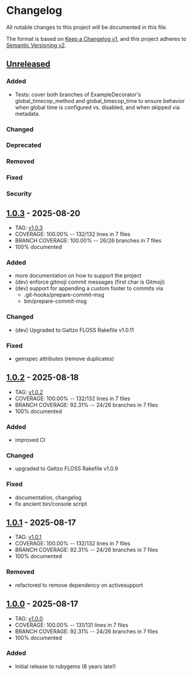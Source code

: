 # Changelog
All notable changes to this project will be documented in this file.

The format is based on [Keep a Changelog v1](https://keepachangelog.com/en/1.0.0/),
and this project adheres to [Semantic Versioning v2](https://semver.org/spec/v2.0.0.html).

## [Unreleased]
### Added
- Tests: cover both branches of ExampleDecorator's global_timecop_method and global_timecop_time to ensure behavior when global time is configured vs. disabled, and when skipped via metadata.
### Changed
### Deprecated
### Removed
### Fixed
### Security

## [1.0.3] - 2025-08-20
- TAG: [v1.0.3][1.0.3t]
- COVERAGE: 100.00% -- 132/132 lines in 7 files
- BRANCH COVERAGE: 100.00% -- 26/26 branches in 7 files
- 100% documented
### Added
- more documentation on how to support the project
- (dev) enforce gitmoji commit messages (first char is Gitmoji)
- (dev) support for appending a custom footer to commits via
    - .git-hooks/prepare-commit-msg
    - bin/prepare-commit-msg
### Changed
- (dev) Upgraded to Galtzo FLOSS Rakefile v1.0.11
### Fixed
- gemspec attributes (remove duplicates)

## [1.0.2] - 2025-08-18
- TAG: [v1.0.2][1.0.2t]
- COVERAGE: 100.00% -- 132/132 lines in 7 files
- BRANCH COVERAGE: 92.31% -- 24/26 branches in 7 files
- 100% documented
### Added
- improved CI
### Changed
- upgraded to Galtzo FLOSS Rakefile v1.0.9
### Fixed
- documentation, changelog
- fix ancient bin/console script

## [1.0.1] - 2025-08-17
- TAG: [v1.0.1][1.0.1t]
- COVERAGE: 100.00% -- 132/132 lines in 7 files
- BRANCH COVERAGE:  92.31% -- 24/26 branches in 7 files
- 100% documented
### Removed
- refactored to remove dependency on activesupport

## [1.0.0] - 2025-08-17
- TAG: [v1.0.0][1.0.0t]
- COVERAGE: 100.00% -- 131/131 lines in 7 files
- BRANCH COVERAGE:  92.31% -- 24/26 branches in 7 files
- 100% documented
### Added
- Initial release to rubygems (8 years late!)

[Unreleased]: https://gitlab.com/galtzo-floss/timecop-rspec/-/compare/v1.0.3...main
[1.0.3]: https://gitlab.com/galtzo-floss/timecop-rspec/-/compare/v1.0.2...v1.0.3
[1.0.3t]: https://gitlab.com/galtzo-floss/timecop-rspec/-/tags/v1.0.3
[1.0.2]: https://gitlab.com/galtzo-floss/timecop-rspec/-/compare/v1.0.1...v1.0.2
[1.0.2t]: https://gitlab.com/galtzo-floss/timecop-rspec/-/tags/v1.0.2
[1.0.1]: https://gitlab.com/galtzo-floss/timecop-rspec/-/compare/v1.0.0...v1.0.1
[1.0.1t]: https://gitlab.com/galtzo-floss/timecop-rspec/-/tags/v1.0.1
[1.0.0]: https://gitlab.com/galtzo-floss/timecop-rspec/-/compare/13c672f32c466824277d04c932e3244deb6451ea...v1.0.0
[1.0.0t]: https://gitlab.com/galtzo-floss/timecop-rspec/-/tags/v1.0.0
